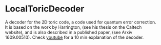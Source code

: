 # LocalToricDecoder
A decoder for the 2D toric code, a code used for quantum error correction. It is based on the work by Harrington, (see his thesis on the Caltech website), and is also described in a published paper, (see Arxiv 1609.00510). Check [youtube](https://www.youtube.com/watch?v=WKos_vcY3bI) for a 10 min explanation of the decoder.
